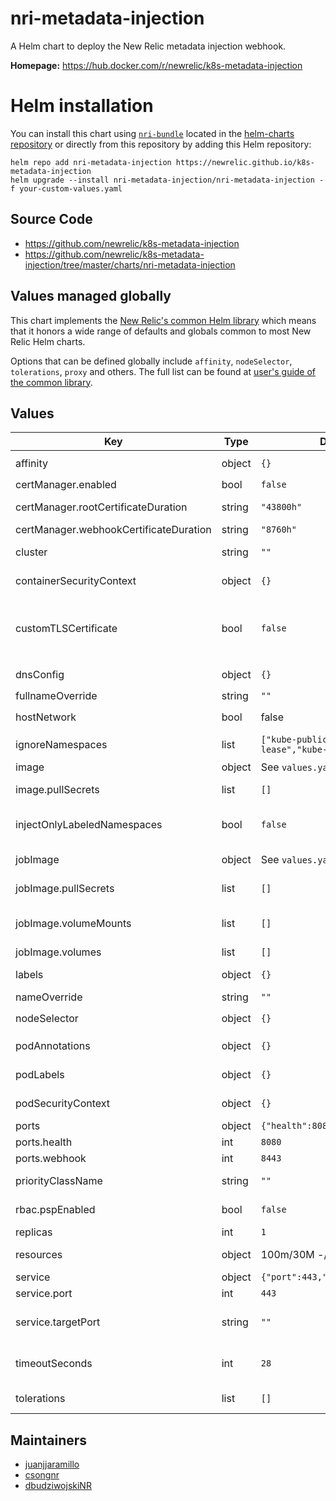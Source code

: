 # nri-metadata-injection

A Helm chart to deploy the New Relic metadata injection webhook.

**Homepage:** <https://hub.docker.com/r/newrelic/k8s-metadata-injection>

# Helm installation

You can install this chart using [`nri-bundle`](https://github.com/newrelic/helm-charts/tree/master/charts/nri-bundle) located in the
[helm-charts repository](https://github.com/newrelic/helm-charts) or directly from this repository by adding this Helm repository:

```shell
helm repo add nri-metadata-injection https://newrelic.github.io/k8s-metadata-injection
helm upgrade --install nri-metadata-injection/nri-metadata-injection -f your-custom-values.yaml
```

## Source Code

* <https://github.com/newrelic/k8s-metadata-injection>
* <https://github.com/newrelic/k8s-metadata-injection/tree/master/charts/nri-metadata-injection>

## Values managed globally

This chart implements the [New Relic's common Helm library](https://github.com/newrelic/helm-charts/tree/master/library/common-library) which
means that it honors a wide range of defaults and globals common to most New Relic Helm charts.

Options that can be defined globally include `affinity`, `nodeSelector`, `tolerations`, `proxy` and others. The full list can be found at
[user's guide of the common library](https://github.com/newrelic/helm-charts/blob/master/library/common-library/README.md).

## Values

| Key | Type | Default | Description |
|-----|------|---------|-------------|
| affinity | object | `{}` | Sets pod/node affinities. Can be configured also with `global.affinity` |
| certManager.enabled | bool | `false` | Use cert manager for webhook certs |
| certManager.rootCertificateDuration | string | `"43800h"` | Sets the root certificate duration. Defaults to 43800h (5 years). |
| certManager.webhookCertificateDuration | string | `"8760h"` | Sets certificate duration. Defaults to 8760h (1 year). |
| cluster | string | `""` | Name of the Kubernetes cluster monitored. Can be configured also with `global.cluster` |
| containerSecurityContext | object | `{}` | Sets security context (at container level). Can be configured also with `global.containerSecurityContext` |
| customTLSCertificate | bool | `false` | Use custom tls certificates for the webhook, or let the chart handle it automatically. Ref: https://docs.newrelic.com/docs/integrations/kubernetes-integration/link-your-applications/link-your-applications-kubernetes#configure-injection |
| dnsConfig | object | `{}` | Sets pod's dnsConfig. Can be configured also with `global.dnsConfig` |
| fullnameOverride | string | `""` | Override the full name of the release |
| hostNetwork | bool | false | Sets pod's hostNetwork. Can be configured also with `global.hostNetwork` |
| ignoreNamespaces | list | `["kube-public","kube-node-lease","kube-system"]` | This is a list of namespaces that will be ignored by the webhook. |
| image | object | See `values.yaml` | Image for the New Relic Metadata Injector |
| image.pullSecrets | list | `[]` | The secrets that are needed to pull images from a custom registry. |
| injectOnlyLabeledNamespaces | bool | `false` | Enable the metadata decoration only for pods living in namespaces labeled with 'newrelic-metadata-injection=enabled'. |
| jobImage | object | See `values.yaml` | Image for creating the needed certificates of this webhook to work |
| jobImage.pullSecrets | list | `[]` | The secrets that are needed to pull images from a custom registry. |
| jobImage.volumeMounts | list | `[]` | Volume mounts to add to the job, you might want to mount tmp if Pod Security Policies Enforce a read-only root. |
| jobImage.volumes | list | `[]` | Volumes to add to the job container |
| labels | object | `{}` | Additional labels for chart objects. Can be configured also with `global.labels` |
| nameOverride | string | `""` | Override the name of the chart |
| nodeSelector | object | `{}` | Sets pod's node selector. Can be configured also with `global.nodeSelector` |
| podAnnotations | object | `{}` | Annotations to be added to all pods created by the integration. |
| podLabels | object | `{}` | Additional labels for chart pods. Can be configured also with `global.podLabels` |
| podSecurityContext | object | `{}` | Sets security context (at pod level). Can be configured also with `global.podSecurityContext` |
| ports | object | `{"health":8080,"webhook":8443}` | Port configuration for the webhook server |
| ports.health | int | `8080` | Port for health check endpoint (HTTP) |
| ports.webhook | int | `8443` | Port on which the webhook server listens (TLS/HTTPS) |
| priorityClassName | string | `""` | Sets pod's priorityClassName. Can be configured also with `global.priorityClassName` |
| rbac.pspEnabled | bool | `false` | Whether the chart should create Pod Security Policy objects. |
| replicas | int | `1` |  |
| resources | object | 100m/30M -/80M | Image for creating the needed certificates of this webhook to work |
| service | object | `{"port":443,"targetPort":""}` | Service configuration |
| service.port | int | `443` | External port exposed by the Kubernetes service |
| service.targetPort | string | `""` | Target port that the service forwards traffic to (should match webhook port) If not specified, defaults to the webhook port value |
| timeoutSeconds | int | `28` | Webhook timeout Ref: https://kubernetes.io/docs/reference/access-authn-authz/extensible-admission-controllers/#timeouts |
| tolerations | list | `[]` | Sets pod's tolerations to node taints. Can be configured also with `global.tolerations` |

## Maintainers

* [juanjjaramillo](https://github.com/juanjjaramillo)
* [csongnr](https://github.com/csongnr)
* [dbudziwojskiNR](https://github.com/dbudziwojskiNR)
